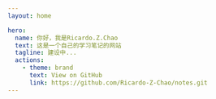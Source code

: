 ```yaml
---
layout: home

hero:
  name: 你好，我是Ricardo.Z.Chao
  text: 这是一个自己的学习笔记的网站
  tagline: 建设中...
  actions:
    - theme: brand
      text: View on GitHub
      link: https://github.com/Ricardo-Z-Chao/notes.git
---
```


<script setup>
import { ref } from 'vue';

const contributions = ref('https://ghchart.rshah.org/Ricardo-Z-Chao');
</script>

<div><img :src="contributions"/></div>
